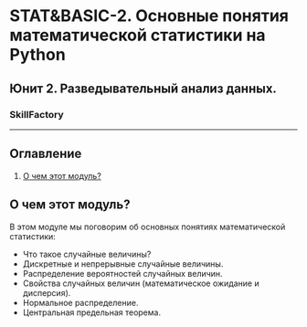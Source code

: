 # STAT&BASIC-2. Основные понятия математической статистики на Python
## Юнит 2. Разведывательный анализ данных. 
### SkillFactory
---
## Оглавление  
1. [О чем этот модуль?](/README.md#О-чем-этот-модуль?)  

## О чем этот модуль?
В этом модуле мы поговорим об основных понятиях математической статистики:  
- Что такое случайные величины?  
- Дискретные и непрерывные случайные величины.  
- Распределение вероятностей случайных величин.  
- Свойства случайных величин (математическое ожидание и дисперсия).  
- Нормальное распределение.  
- Центральная предельная теорема.
